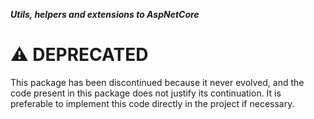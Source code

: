 ***Utils, helpers and extensions to AspNetCore***


# :warning: DEPRECATED

This package has been discontinued because it never evolved, and the code present in this package does not justify its continuation. It is preferable to implement this code directly in the project if necessary.
